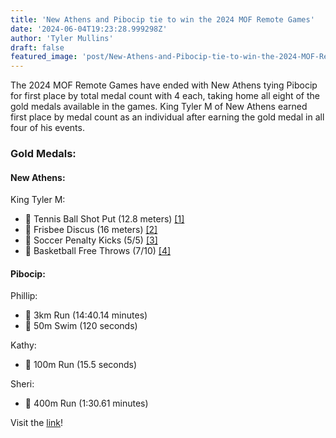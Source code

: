 ```yaml
---
title: 'New Athens and Pibocip tie to win the 2024 MOF Remote Games'
date: '2024-06-04T19:23:28.999298Z'
author: 'Tyler Mullins'
draft: false
featured_image: 'post/New-Athens-and-Pibocip-tie-to-win-the-2024-MOF-Remote-Games-2024-06-04-19-23-28.999298/IMG_0773.png'
---
```


The 2024 MOF Remote Games have ended with New Athens tying Pibocip for first place by total medal count with 4 each, taking home all eight of the gold medals available in the games. King Tyler M of New Athens earned first place by medal count as an individual after earning the gold medal in all four of his events. 

### Gold Medals:
#### New Athens:
King Tyler M:
   - 🥇 Tennis Ball Shot Put (12.8 meters) [[1]](https://drive.google.com/file/d/1z5hrL_34Qqhxp2nPqfHb_1ZFskEurIgm/view?usp=sharing)
   - 🥇 Frisbee Discus (16 meters) [[2]](https://drive.google.com/file/d/1zEnJnTElsOe9Pl9zMp6SS1QIqAFmRP0y/view?usp=sharing)
   - 🥇 Soccer Penalty Kicks (5/5) [[3]](https://drive.google.com/file/d/1zOgQoY1VBHgfIc1R7Gejzvm979iBHlvu/view?usp=sharing)
   - 🥇 Basketball Free Throws (7/10) [[4]](https://drive.google.com/file/d/1zFbK6g4nksAD1xFD-6r2WmpwRHqqXDTw/view?usp=sharing)
#### Pibocip:
Phillip:
   - 🥇 3km Run (14:40.14 minutes)
   - 🥇 50m Swim (120 seconds)

Kathy:
   - 🥇 100m Run (15.5 seconds)

Sheri:
   - 🥇 400m Run (1:30.61 minutes)

Visit the [link](https://micronations.wiki/wiki/2024_MOF_Remote_Games)!
